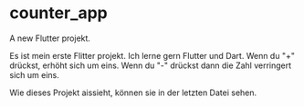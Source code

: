 # counter_app

A new Flutter projekt.

Es ist mein erste Flitter projekt. Ich lerne gern Flutter und Dart.
Wenn du "+" drückst, erhöht sich um eins. Wenn du "-" drückst dann die Zahl verringert sich um eins. 

Wie dieses Projekt aissieht, können sie in der letzten Datei sehen.



